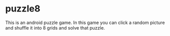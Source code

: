 # puzzle8
This is an android puzzle game. In this game you can click a random picture and shuffle it into 8 grids and solve that puzzle.
